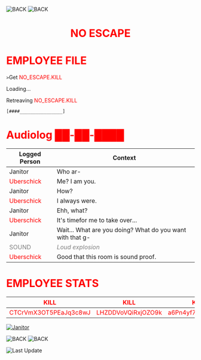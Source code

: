 ![BACK](https://img.shields.io/badge/GO_TO-HOME-ffffff?style=for-the-badge&labelColor=ff0000&color=ff9999&cacheSeconds=https%3A%2F%2Fraven-sgwc.github.io%2FSCP-FC)
![BACK](https://img.shields.io/badge/GO_TO-INVENTORY-ffffff?style=for-the-badge&labelColor=ff0000&color=ff9999&cacheSeconds=https%3A%2F%2Fraven-sgwc.github.io%2FSCP-FC)

<h1 align="center" style="color: red">NO ESCAPE</h1>

# <span style="color: red">EMPLOYEE FILE<span/>


`>`Get <span style="color: red">NO_ESCAPE.KILL<span/>

Loading...

Retreaving <span style="color: red">NO_ESCAPE.KILL<span/>

`[####________________]`

# <span style="color: red">Audiolog ██-██-████<span/>

| Logged Person | Context |
| - | - |
| Janitor | Who ar- |
| <span style="color: red">Uberschick<span/> | Me? I am you. |
| Janitor | How? |
| <span style="color: red">Uberschick<span/> | I always were. |
| Janitor | Ehh, what? |
| <span style="color: red">Uberschick<span/> | It's timefor me to take over... |
| Janitor | Wait... What are you doing? What do you want with that g- |
| <span style="color: grey">SOUND<span/> | <span style="color: grey">*Loud explosion*<span/> |
| <span style="color: red">Uberschick<span/> | Good that this room is sound proof. |

# <span style="color: red">EMPLOYEE STATS<span/>

| <span style="color: red">KILL<span/> | <span style="color: red">KILL<span/> | <span style="color: red">KILL<span/> | <span style="color: red">KILL<span/> | <span style="color: red">KILL<span/> | 
| - | - | - | - | - |
| <span style="color: red">CTCrVmX3OT5PEaJq3c8wJ<span/> | <span style="color: red">LHZDDVoVQiRxjOZO9k<span/> | <span style="color: red">a6Pn4yf7NBLTlBM/le<span/> | <span style="color: red">br232qfhRt<span/> | <span style="color: red">l0eCbzssaiGzWi<span/> |

[![Janitor](./assets/images/Uborschick.png)](./uborschick#employee-stats)

![BACK](https://img.shields.io/badge/GO_TO-HOME-ffffff?style=for-the-badge&labelColor=ff0000&color=ff9999&cacheSeconds=https%3A%2F%2Fraven-sgwc.github.io%2FSCP-FC)
![BACK](https://img.shields.io/badge/GO_TO-INVENTORY-ffffff?style=for-the-badge&labelColor=ff0000&color=ff9999&cacheSeconds=https%3A%2F%2Fraven-sgwc.github.io%2FSCP-FC)

![Last Update](https://img.shields.io/github/last-commit/raven-sgwc/SCP-FC?&style=for-the-badge&label=LAST%20DEV%20TRAPPED&labelColor=ff0000&color=ff9999&cacheSeconds=https%3A%2F%2Fraven-sgwc.github.io%2FSCP-FC)